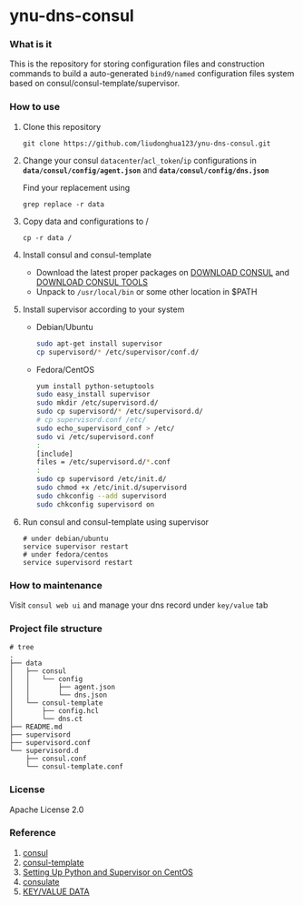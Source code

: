 # ynu-dns-consul

### What is it

This is the repository for storing configuration files and construction commands to build a auto-generated `bind9/named` configuration files system based on consul/consul-template/supervisor.

### How to use

1. Clone this repository

    ```
    git clone https://github.com/liudonghua123/ynu-dns-consul.git
    ```
    
2. Change your consul `datacenter`/`acl_token`/`ip` configurations in **`data/consul/config/agent.json`** and **`data/consul/config/dns.json`**

    Find your replacement using
    
    ```
    grep replace -r data
    ```
    
3. Copy data and configurations to /

    ```
    cp -r data /
    ```

4. Install consul and consul-template
    
    * Download the latest proper packages on [DOWNLOAD CONSUL][DOWNLOAD CONSUL] and  [DOWNLOAD CONSUL TOOLS][DOWNLOAD CONSUL TOOLS]
    * Unpack to `/usr/local/bin` or some other location in $PATH
    
5. Install supervisor according to your system
    
    * Debian/Ubuntu
        
        ```bash
        sudo apt-get install supervisor
        cp supervisord/* /etc/supervisor/conf.d/
        ```
        
    * Fedora/CentOS
        
        ```bash
        yum install python-setuptools
        sudo easy_install supervisor
        sudo mkdir /etc/supervisord.d/
        sudo cp supervisord/* /etc/supervisord.d/
        # cp supervisord.conf /etc/
        sudo echo_supervisord_conf > /etc/
        sudo vi /etc/supervisord.conf
        :
        [include]
        files = /etc/supervisord.d/*.conf
        :
        sudo cp supervisord /etc/init.d/
        sudo chmod +x /etc/init.d/supervisord
        sudo chkconfig --add supervisord
        sudo chkconfig supervisord on
        ```
        
6. Run consul and consul-template using supervisor

    ```
    # under debian/ubuntu
    service supervisor restart
    # under fedora/centos
    service supervisord restart
    ```   

### How to maintenance

Visit `consul web ui` and manage your dns record under `key/value` tab

### Project file structure

```
# tree
.
├── data
│   ├── consul
│   │   └── config
│   │       ├── agent.json
│   │       └── dns.json
│   └── consul-template
│       ├── config.hcl
│       └── dns.ct
├── README.md
├── supervisord
├── supervisord.conf
└── supervisord.d
    ├── consul.conf
    └── consul-template.conf
```

### License

Apache License 2.0

### Reference

1. [consul][consul]
2. [consul-template][consul-template]
3. [Setting Up Python and Supervisor on CentOS][Setting Up Python and Supervisor on CentOS]
4. [consulate][consulate]
5. [KEY/VALUE DATA][KEY/VALUE DATA]


[DOWNLOAD CONSUL]: https://www.consul.io/downloads.html
[DOWNLOAD CONSUL TOOLS]: https://www.consul.io/downloads_tools.html
[Setting Up Python and Supervisor on CentOS]: https://rayed.com/wordpress/?p=1496
[consul]: https://www.consul.io/
[consul-template]: https://github.com/hashicorp/consul-template
[consulate]: http://consulate.readthedocs.io/en/stable/index.html
[KEY/VALUE DATA]: https://www.consul.io/intro/getting-started/kv.html

